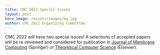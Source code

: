```yaml
---
title: CMC 2022 Special Issues
layout: post
hero_image: /assets/images/bg.jpg
author: CMC 2022 Organizing Committee
---
```


CMC 2022 will have _two_ special issues! A selections of accepted papers will be re-reviewed and considered for publication in [Journal of Membrane Computing](https://www.springer.com/journal/41965) (Springer) or [Theoretical Computer Science](https://www.sciencedirect.com/journal/theoretical-computer-science) (Elsevier).
